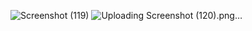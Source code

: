 ![Screenshot (119)](https://github.com/Atharv1214/Food-Ordering-App/assets/117743557/b50e84c2-c6a2-4a53-bcb4-b1ac51b0c251)
![Uploading Screenshot (120).png…]()


